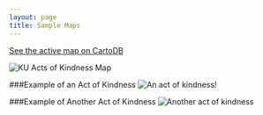 ```yaml
---
layout: page
title: Sample Maps
---
```


[See the active map on CartoDB](http://bit.ly/1kOZOCJ)

![KU Acts of Kindness Map](KUActsOfKindnessMap.jpg)

###Example of an Act of Kindness
![An act of kindness!](Map3.jpg)

###Example of Another Act of Kindness
![Another act of kindness](Map7.jpg)
